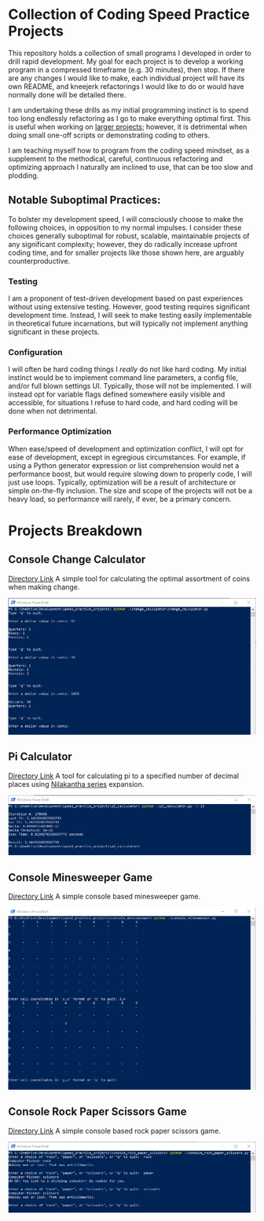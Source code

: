 # Collection of Coding Speed Practice Projects
This repository holds a collection of small programs I developed in
order to drill rapid development. My goal for each project is to develop
a working program in a compressed timeframe (e.g. 30 minutes), then stop.
If there are any changes I would like to make, each individual project
will have its own README, and kneejerk refactorings I would like to do or
would have normally done will be detailed there.

I am undertaking these drills as my initial programming instinct is to
spend too long endlessly refactoring as I go to make everything optimal
first. This is useful when working on [larger projects](https://github.com/jtmorris/ad-blocking-detector);
however, it is detrimental when doing small one-off scripts or demonstrating
coding to others.

I am teaching myself how to program from the coding speed mindset, as a
supplement to the methodical, careful, continuous refactoring and optimizing
approach I naturally am inclined to use, that can be too slow and plodding.

## Notable Suboptimal Practices:
To bolster my development speed, I will consciously choose to make the
following choices, in opposition to my normal impulses. I consider these
choices generally suboptimal for robust, scalable, maintainable projects
of any significant complexity; however, they do radically increase
upfront coding time, and for smaller projects like those shown here, are
arguably counterproductive.

### Testing
I am a proponent of test-driven development based on past experiences
without using extensive testing. However, good testing requires
significant development time. Instead, I will seek to make testing easily
implementable in theoretical future incarnations, but will typically
not implement anything significant in these projects.

### Configuration
I will often be hard coding things I *really* do not like hard coding.
My initial instinct would be to implement command line parameters, a
config file, and/or full blown settings UI. Typically, those will not be
implemented. I will instead opt for variable flags defined somewhere
easily visible and accessible, for situations I refuse to hard code, and
hard coding will be done when not detrimental.

### Performance Optimization
When ease/speed of development and optimization conflict, I will opt for
ease of development, except in egregious circumstances. For example, if
using a Python generator expression or list comprehension would net a
performance boost, but would require slowing down to properly code, I
will just use loops. Typically, optimization will be a result of
architecture or simple on-the-fly inclusion. The size and scope of the
projects will not be a heavy load, so performance will rarely, if ever,
be a primary concern.


# Projects Breakdown
## Console Change Calculator
[Directory Link](https://github.com/jtmorris/speed_practice_projects/tree/master/change_calculator)
A simple tool for calculating the optimal assortment of coins when making
change.
<p align="center">
	<img src="resources/change_calculator_1.png">
</p>

## Pi Calculator
[Directory Link](https://github.com/jtmorris/speed_practice_projects/tree/master/pi_calculator)
A tool for calculating pi to a specified number of decimal places using
[Nilakantha series](https://en.wikipedia.org/wiki/Pi#Infinite_series)
expansion.
<p align="center">
	<img src="resources/pi_calculator_1.png">
</p>

## Console Minesweeper Game
[Directory Link](https://github.com/jtmorris/speed_practice_projects/tree/master/console_minesweeper)
A simple console based minesweeper game.
<p align="center">
	<img src="resources/console_minesweeper_2.png">
</p>

## Console Rock Paper Scissors Game
[Directory Link](https://github.com/jtmorris/speed_practice_projects/tree/master/console_rock_paper_scissors)
A simple console based rock paper scissors game.
<p align="center">
	<img src="resources/console_rock_paper_scissors_1.png">
</p>